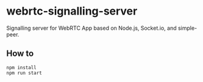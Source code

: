 # webrtc-signalling-server

Signalling server for WebRTC App based on Node.js, Socket.io, and simple-peer.

## How to
```
npm install
npm run start
```
